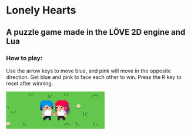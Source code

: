 # Lonely Hearts
## A puzzle game made in the LÖVE 2D engine and Lua


### How to play:
Use the arrow keys to move blue, and pink will move in the opposite direction.
Get blue and pink to face each other to win. Press the R key to reset after winning.

<img src="https://github.com/nat-w/lonely_hearts/blob/master/banner.png">
